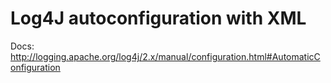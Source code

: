 # Log4J autoconfiguration with XML

Docs: http://logging.apache.org/log4j/2.x/manual/configuration.html#AutomaticConfiguration
